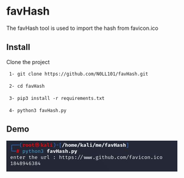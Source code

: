 
# favHash

The favHash tool is used to import the hash from favicon.ico



## Install 

Clone the project

```
 1- git clone https://github.com/N0LL101/favHash.git

 2- cd favHash
  
 3- pip3 install -r requirements.txt 
 
 4- python3 favHash.py
```

## Demo

![](demo.jpg)

